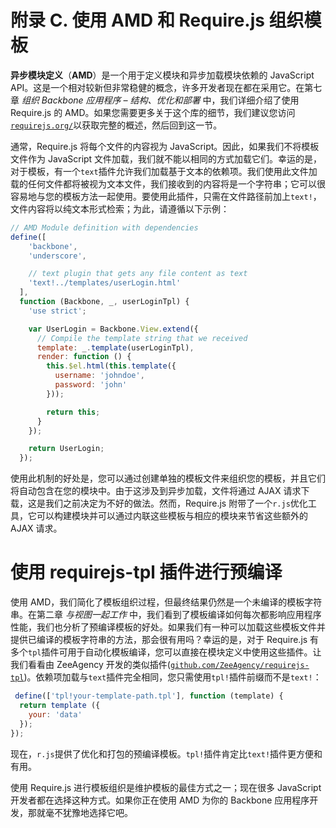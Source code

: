 # 附录 C. 使用 AMD 和 Require.js 组织模板

**异步模块定义**（**AMD**）是一个用于定义模块和异步加载模块依赖的 JavaScript API。这是一个相对较新但非常稳健的概念，许多开发者现在都在采用它。在第七章 *组织 Backbone 应用程序 – 结构、优化和部署* 中，我们详细介绍了使用 Require.js 的 AMD。如果您需要更多关于这个库的细节，我们建议您访问[`requirejs.org/`](http://requirejs.org/)以获取完整的概述，然后回到这一节。

通常，Require.js 将每个文件的内容视为 JavaScript。因此，如果我们不将模板文件作为 JavaScript 文件加载，我们就不能以相同的方式加载它们。幸运的是，对于模板，有一个`text`插件允许我们加载基于文本的依赖项。我们使用此文件加载的任何文件都将被视为文本文件，我们接收到的内容将是一个字符串；它可以很容易地与您的模板方法一起使用。要使用此插件，只需在文件路径前加上`text!`，文件内容将以纯文本形式检索；为此，请遵循以下示例：

```js
// AMD Module definition with dependencies
define([
    'backbone',
    'underscore',

    // text plugin that gets any file content as text
    'text!../templates/userLogin.html'
  ],
  function (Backbone, _, userLoginTpl) {
    'use strict';

    var UserLogin = Backbone.View.extend({
      // Compile the template string that we received 
      template: _.template(userLoginTpl),
      render: function () {
        this.$el.html(this.template({
          username: 'johndoe',
          password: 'john'
        }));

        return this;
      }
    });

    return UserLogin;
  });
```

使用此机制的好处是，您可以通过创建单独的模板文件来组织您的模板，并且它们将自动包含在您的模块中。由于这涉及到异步加载，文件将通过 AJAX 请求下载，这是我们之前决定为不好的做法。然而，Require.js 附带了一个`r.js`优化工具，它可以构建模块并可以通过内联这些模板与相应的模块来节省这些额外的 AJAX 请求。

# 使用 requirejs-tpl 插件进行预编译

使用 AMD，我们简化了模板组织过程，但最终结果仍然是一个未编译的模板字符串。在第二章 *与视图一起工作* 中，我们看到了模板编译如何每次都影响应用程序性能，我们也分析了预编译模板的好处。如果我们有一种可以加载这些模板文件并提供已编译的模板字符串的方法，那会很有用吗？幸运的是，对于 Require.js 有多个`tpl`插件可用于自动化模板编译，您可以直接在模块定义中使用这些插件。让我们看看由 ZeeAgency 开发的类似插件([`github.com/ZeeAgency/requirejs-tpl`](https://github.com/ZeeAgency/requirejs-tpl))。依赖项加载与`text`插件完全相同，您只需使用`tpl!`插件前缀而不是`text!`：

```js
 define(['tpl!your-template-path.tpl'], function (template) { 
  return template ({
    your: 'data'
  });
});
```

现在，`r.js`提供了优化和打包的预编译模板。`tpl!`插件肯定比`text!`插件更方便和有用。

使用 Require.js 进行模板组织是维护模板的最佳方式之一；现在很多 JavaScript 开发者都在选择这种方式。如果你正在使用 AMD 为你的 Backbone 应用程序开发，那就毫不犹豫地选择它吧。
